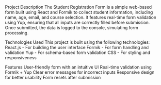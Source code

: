 Project Description
The Student Registration Form is a simple web-based form built using React and Formik to collect student information, including name, age, email, and course selection. It features real-time form validation using Yup, ensuring that all inputs are correctly filled before submission. Once submitted, the data is logged to the console, simulating form processing.

Technologies Used
This project is built using the following technologies:
React.js  - For building the user interface
Formik  - For form handling and validation
Yup  - For schema-based form validation
CSS  - For styling and responsiveness

Features
 User-friendly form with an intuitive UI
 Real-time validation using Formik + Yup
 Clear error messages for incorrect inputs
 Responsive design for better usability
 Form resets after submission

